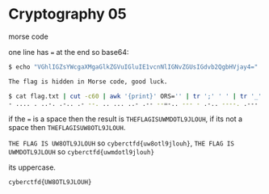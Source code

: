 # Cryptography 05
morse code

one line has `=` at the end so base64:
```bash
$ echo "VGhlIGZsYWcgaXMgaGlkZGVuIGluIE1vcnNlIGNvZGUsIGdvb2QgbHVjay4=" | base64 -d

The flag is hidden in Morse code, good luck.

$ cat flag.txt | cut -c60 | awk '{print}' ORS='' | tr ';' ' ' | tr '_' '-' 
- .... . ..-. .-.. .- --. .. ... ..- .-- --=-.. --- - .-.. ----. .--- .-.. --- ..- ....
```

if the `=` is a space then the result is `THEFLAGISUWMDOTL9JLOUH`, if its not a space then `THEFLAGISUW8OTL9JLOUH`.

`THE FLAG IS UW8OTL9JLOUH` so `cyberctfd{uw8otl9jlouh}`,
`THE FLAG IS UWMDOTL9JLOUH` so `cyberctfd{uwmdotl9jlouh}`

its uppercase.

`cyberctfd{UW8OTL9JLOUH}`